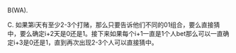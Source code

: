 B(WA).

C. 如果第i天有至少2-3个打赌，那么只要告诉他们不同的01组合，要么直接猜中，要么确定i+2天是0还是1。接下来如果每个i+1一直是1个人bet那么可以一直确定i+3是0还是1，直到再次出现2-3个人可以直接猜中。
